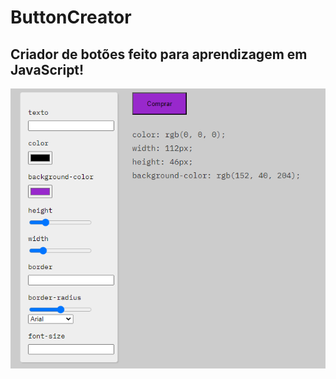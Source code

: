 # ButtonCreator
## Criador de botões feito para aprendizagem em JavaScript!

![App Screenshot](./.github/screen.png)